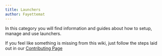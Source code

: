 ```yaml
---
title: Launchers
author: Fayettemat
---
```


In this category you will find information and guides about how to setup, manage and use launchers.

If you feel like something is missing from this wiki, just follow the steps laid out in our [Contributing Page](./contributing)